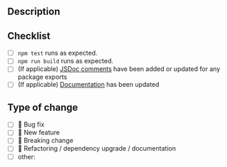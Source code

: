 ## Description

<!-- 
  Thanks for contributing to Clerk. Make sure to read the contributing guide at https://github.com/clerk/javascript/blob/main/docs/CONTRIBUTING.md before opening a PR!

  **Please create a feature request before starting work on any significant change.**

  Write a brief description of the changes introduced in this PR.
  Include screenshots/videos if they help convey the change.

  Also explain how one can test the change.
-->

<!-- Fixes #(issue number) -->

## Checklist

- [ ] `npm test` runs as expected.
- [ ] `npm run build` runs as expected.
- [ ] (If applicable) [JSDoc comments](https://jsdoc.app/about-getting-started.html) have been added or updated for any package exports
- [ ] (If applicable) [Documentation](https://github.com/clerk/clerk-docs) has been updated

## Type of change

- [ ] 🐛 Bug fix
- [ ] 🌟 New feature
- [ ] 🔨 Breaking change
- [ ] 📖 Refactoring / dependency upgrade / documentation
- [ ] other:
